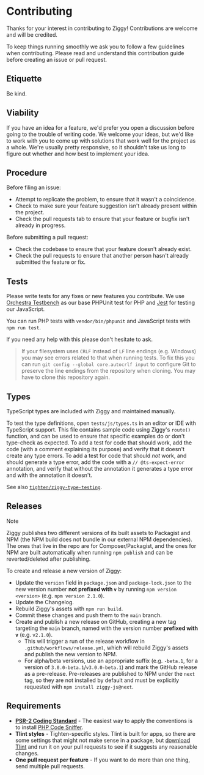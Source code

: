 # Contributing

Thanks for your interest in contributing to Ziggy! Contributions are welcome and will be credited.

To keep things running smoothly we ask you to follow a few guidelines when contributing. Please read and understand this contribution guide before creating an issue or pull request.

## Etiquette

Be kind.

## Viability

If you have an idea for a feature, we'd prefer you open a discussion before going to the trouble of writing code. We welcome your ideas, but we'd like to work with you to come up with solutions that work well for the project as a whole. We're usually pretty responsive, so it shouldn't take us long to figure out whether and how best to implement your idea.

## Procedure

Before filing an issue:

- Attempt to replicate the problem, to ensure that it wasn't a coincidence.
- Check to make sure your feature suggestion isn't already present within the project.
- Check the pull requests tab to ensure that your feature or bugfix isn't already in progress.

Before submitting a pull request:

- Check the codebase to ensure that your feature doesn't already exist.
- Check the pull requests to ensure that another person hasn't already submitted the feature or fix.

## Tests

Please write tests for any fixes or new features you contribute. We use [Orchestra Testbench](https://github.com/orchestral/testbench) as our base PHPUnit test for PHP and [Jest](https://jestjs.io/) for testing our JavaScript.

You can run PHP tests with `vendor/bin/phpunit` and JavaScript tests with `npm run test`.

If you need any help with this please don't hesitate to ask.

> If your filesystem uses `CRLF` instead of `LF` line endings (e.g. Windows) you may see errors related to that when running tests. To fix this you can run `git config --global core.autocrlf input` to configure Git to preserve the line endings from the repository when cloning. You may have to clone this repository again.

## Types

TypeScript types are included with Ziggy and maintained manually.

To test the type definitions, open `tests/js/types.ts` in an editor or IDE with TypeScript support. This file contains sample code using Ziggy's `route()` function, and can be used to ensure that specific examples do or don't type-check as expected. To add a test for code that should work, add the code (with a comment explaining its purpose) and verify that it doesn't create any type errors. To add a test for code that should _not_ work, and should generate a type error, add the code with a `// @ts-expect-error` annotation, and verify that without the annotation it generates a type error and with the annotation it doesn't.

See also [`tighten/ziggy-type-testing`](https://github.com/tighten/ziggy-type-testing).

## Releases

> [!NOTE]
> Ziggy publishes two different versions of its built assets to Packagist and NPM (the NPM build does not bundle in our external NPM dependencies). The ones that live in the repo are for Composer/Packagist, and the ones for NPM are built automatically when running `npm publish` and can be reverted/deleted after publishing.

To create and release a new version of Ziggy:

- Update the `version` field in `package.json` and `package-lock.json` to the new version number **not prefixed with `v`** by running `npm version <version>` (e.g. `npm version 2.1.0`).
- Update the Changelog.
- Rebuild Ziggy's assets with `npm run build`.
- Commit these changes and push them to the `main` branch.
- Create and publish a new release on GitHub, creating a new tag targeting the `main` branch, named with the version number **prefixed with `v`** (e.g. `v2.1.0`).
    - This will trigger a run of the release workflow in `.github/workflows/release.yml`, which will rebuild Ziggy's assets and publish the new version to NPM.
    - For alpha/beta versions, use an appropriate suffix (e.g. `-beta.1`, for a version of `3.0.0-beta.1`/`v3.0.0-beta.1`) and mark the GitHub release as a pre-release. Pre-releases are published to NPM under the `next` tag, so they are not installed by default and must be explicitly requested with `npm install ziggy-js@next`.

## Requirements

- **[PSR-2 Coding Standard](https://github.com/php-fig/fig-standards/blob/master/accepted/PSR-2-coding-style-guide.md)** - The easiest way to apply the conventions is to install [PHP Code Sniffer](https://github.com/squizlabs/PHP_CodeSniffer).
- **Tlint styles** - Tighten-specific styles. Tlint is built for apps, so there are some settings that might not make sense in a package, but [download Tlint](https://github.com/tighten/tlint) and run it on your pull requests to see if it suggests any reasonable changes.
- **One pull request per feature** - If you want to do more than one thing, send multiple pull requests.
